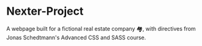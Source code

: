 # Nexter-Project
A webpage built for a fictional real estate company 🏘, with directives from Jonas Schedtmann's Advanced CSS and SASS course.
